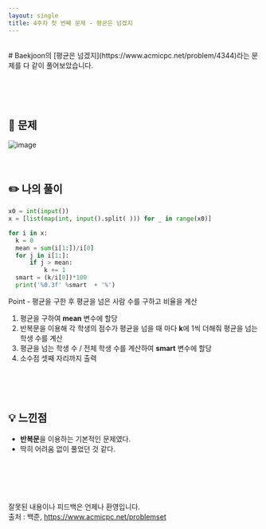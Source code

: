 ```yaml
---
layout: single
title: 4주차 첫 번째 문제 - 평균은 넘겠지
---
```






<br>
# Baekjoon의 [평균은 넘겠지](https://www.acmicpc.net/problem/4344)라는 문제를 다 같이 풀어보았습니다.

<br><br><br>

## 📖 문제
![image](https://user-images.githubusercontent.com/97678547/229465830-77af52a7-b8b5-43fc-ba3a-0c5ea1321ecc.png)
<br><br><br>
 
## ✏️ 나의 풀이

  ```python
x0 = int(input())
x = [list(map(int, input().split( ))) for _ in range(x0)]

for i in x:
    k = 0
    mean = sum(i[1:])/i[0]
    for j in i[1:]:
        if j > mean:
            k += 1
    smart = (k/i[0])*100
    print('%0.3f' %smart  + '%')
  ```
  Point - 평균을 구한 후 평균을 넘은 사람 수를 구하고 비율을 계산
  1. 평균을 구하여 **mean** 변수에 할당
  2. 반복문을 이용해 각 학생의 점수가 평균을 넘을 때 마다 **k**에 1씩 더해줘 평균을 넘는 학생 수를 계산
  3. 평균을 넘는 학생 수 / 전체 학생 수를 계산하여 **smart** 변수에 할당
  4. 소수점 셋째 자리까지 출력



  <br><br><br>
  
## 💡 느낀점
  - **반복문**을 이용하는 기본적인 문제였다.
  - 딱히 어려움 없이 풀었던 것 같다.

<br><br><br><br>

잘못된 내용이나 피드백은 언제나 환영입니다. <br>
출처 : 백준, https://www.acmicpc.net/problemset
